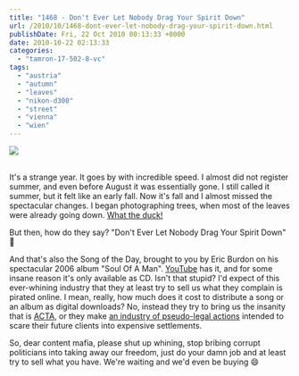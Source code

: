 ```yaml
---
title: "1468 - Don't Ever Let Nobody Drag Your Spirit Down"
url: /2010/10/1468-dont-ever-let-nobody-drag-your-spirit-down.html
publishDate: Fri, 22 Oct 2010 00:13:33 +0000
date: 2010-10-22 02:13:33
categories: 
  - "tamron-17-502-8-vc"
tags: 
  - "austria"
  - "autumn"
  - "leaves"
  - "nikon-d300"
  - "street"
  - "vienna"
  - "wien"
---
```

<div class="container">
<div class="center"><a target="_blank" href="https://d25zfm9zpd7gm5.cloudfront.net/1200x1200/2010/20101021_082610_ps.jpg"><img src="https://d25zfm9zpd7gm5.cloudfront.net/0600x0600/2010/20101021_082610_ps.jpg" /></a></div>
</div>
<br />

It's a strange year. It goes by with incredible speed. I almost did not register summer, and even before August it was essentially gone. I still called it summer, but it felt like an early fall. Now it's fall and I almost missed the spectacular changes. I began photographing trees, when most of the leaves were already going down. <a  target="_blank" href="http://www.whattheduck.net/strip/1076">What the duck!</a>

But then, how do they say? "Don't Ever Let Nobody Drag Your Spirit Down" 🙂

 And that's also the Song of the Day, brought to you by Eric Burdon on his spectacular 2006 album "Soul Of A Man". <a target="_blank" href="http://www.youtube.com/watch?v=f9Vn3YBSyDA">YouTube</a> has it, and for some insane reason it's only available as CD. Isn't that stupid? I'd expect of this ever-whining industry that they at least try to sell us what they complain is pirated online. I mean, really, how much does it cost to distribute a song or an album as digital downloads? No, instead they try to bring us the insanity that is <a target="_blank" href="http://www.stopacta.info/">ACTA</a>, or they make <a target="_blank" href="http://en.wikipedia.org/wiki/ACS:Law">an industry of pseudo-legal actions</a> intended to scare their future clients into expensive settlements.

So, dear content mafia, please shut up whining, stop bribing corrupt politicians into taking away our freedom, just do your damn job and at least try to sell what you have. We're waiting and we'd even be buying 😄
